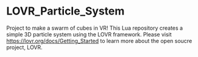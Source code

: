# LOVR_Particle_System
Project to make a swarm of cubes in VR!
This Lua repository creates a simple 3D particle system using the LOVR framework. Please visit https://lovr.org/docs/Getting_Started to learn more about the open soucre project, LOVR.

